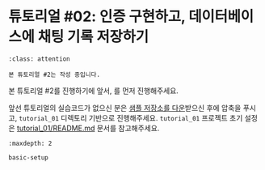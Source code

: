 # 튜토리얼 #02: 인증 구현하고, 데이터베이스에 채팅 기록 저장하기

```{admonition} 아직 완료되지 않은 튜토리얼입니다.
:class: attention

본 튜토리얼 #2는 작성 중입니다.
```

본 튜토리얼 #2를 진행하기에 앞서, [](../quickstart/index)를 먼저 진행해주세요.

앞선 튜토리얼의 실습코드가 없으신 분은 [샘플 저장소를 다운](https://github.com/pyhub-kr/django-pyhub-ai-sample/archive/refs/heads/main.zip)받으신 후에 압축을 푸시고, `tutorial_01` 디렉토리 기반으로 진행해주세요. `tutorial_01` 프로젝트 초기 설정은 [tutorial_01/README.md](https://github.com/pyhub-kr/django-pyhub-ai-sample/tree/main/tutorial_01) 문서를 참고해주세요.

```{toctree}
:maxdepth: 2

basic-setup
```
